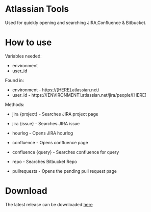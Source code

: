# Atlassian Tools
Used for quickly opening and searching JIRA,Confluence & Bitbucket.

# How to use
Variables needed:
- environment
- user_id

Found in:
- environment - https://[HERE].atlassian.net/
- user_id - https://[ENVIRONMENT].atlassian.net/jira/people/[HERE]

Methods:
- jira {project} - Searches JIRA project page
- jira {issue} - Searches JIRA issue

- hourlog - Opens JIRA hourlog

- confluence - Opens confluence page
- confluence {query} - Searches confluence for query

- repo - Searches Bitbucket Repo
- pullrequests - Opens the pending pull request page

# Download
The latest release can be downloaded [here](https://github.com/EvertW/Atlassian-Tools/releases)
